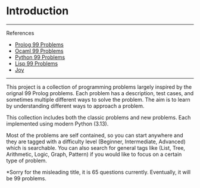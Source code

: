 # Introduction

---
References

- [Prolog 99 Problems](https://cliplab.org/logalg/doc/99problemsALD.html/)
- [Ocaml 99 Problems](https://ocaml.org/exercises)
- [Python 99 Problems](https://wiki.python.org/moin/ProblemSets/99%20Prolog%20Problems%20Solutions)
- [Lisp 99 Problems](https://www.ic.unicamp.br/~meidanis/courses/mc336/problemas-lisp/L-99_Ninety-Nine_Lisp_Problems.html)
- [Joy](https://hypercubed.github.io/joy/html/j01tut.html)
---

This project is a collection of programming problems largely inspired by the orignal 99 Prolog problems.
Each problem has a description, test cases, and sometimes multiple different ways to solve the problem. 
The aim is to learn by understanding different ways to approach a problem. 

This collection includes both the classic problems and new problems. Each implemented using modern Python (3.13). 

Most of the problems are self contained, so you can start anywhere and they are tagged with a difficulty level (Beginner, Intermediate, Advanced) which is searchable. You can also search for general tags like (List, Tree, Arithmetic, Logic, Graph, Pattern) if you would like to focus on a certain type of problem.


*Sorry for the misleading title, it is 65 questions currently. Eventually, it will be 99 problems.

